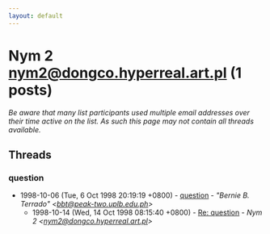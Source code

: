 ```yaml
---
layout: default
---
```


# Nym 2 <nym2@dongco.hyperreal.art.pl> (1 posts)

_Be aware that many list participants used multiple email addresses over their time active on the list. As such this page may not contain all threads available._

## Threads

### question
+ 1998-10-06 (Tue, 6 Oct 1998 20:19:19 +0800) - [question](/archive/1998/10/d259612f57d99ff15de8f7582c8ea1f2134a73ad0572212a527c0907a498ef4a) - _"Bernie B. Terrado" \<bbt@peak-two.uplb.edu.ph\>_
  + 1998-10-14 (Wed, 14 Oct 1998 08:15:40 +0800) - [Re: question](/archive/1998/10/fd3dbf2076c74aaf2958979edaac657bc138def71b7f241f76bb0e03358cef05) - _Nym 2 \<nym2@dongco.hyperreal.art.pl\>_

